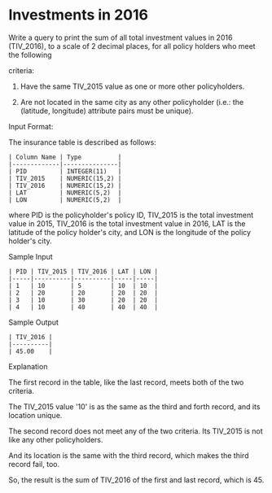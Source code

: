 # Investments in 2016

Write a query to print the sum of all total investment values in 2016 (TIV_2016), to a scale of 2 decimal places, for all policy holders who meet the following 

criteria:

1. Have the same TIV_2015 value as one or more other policyholders.

2. Are not located in the same city as any other policyholder (i.e.: the (latitude, longitude) attribute pairs must be unique).

Input Format:

The insurance table is described as follows:

    | Column Name | Type          |
    |-------------|---------------|
    | PID         | INTEGER(11)   |
    | TIV_2015    | NUMERIC(15,2) |
    | TIV_2016    | NUMERIC(15,2) |
    | LAT         | NUMERIC(5,2)  |
    | LON         | NUMERIC(5,2)  |

where PID is the policyholder's policy ID, TIV_2015 is the total investment value in 2015, TIV_2016 is the total investment value in 2016, LAT is the latitude of the policy holder's city, and LON is the longitude of the policy holder's city.

Sample Input

    | PID | TIV_2015 | TIV_2016 | LAT | LON |
    |-----|----------|----------|-----|-----|
    | 1   | 10       | 5        | 10  | 10  |
    | 2   | 20       | 20       | 20  | 20  |
    | 3   | 10       | 30       | 20  | 20  |
    | 4   | 10       | 40       | 40  | 40  |

Sample Output

    | TIV_2016 |
    |----------|
    | 45.00    |

Explanation

The first record in the table, like the last record, meets both of the two criteria.

The TIV_2015 value '10' is as the same as the third and forth record, and its location unique.

The second record does not meet any of the two criteria. Its TIV_2015 is not like any other policyholders.

And its location is the same with the third record, which makes the third record fail, too.

So, the result is the sum of TIV_2016 of the first and last record, which is 45.